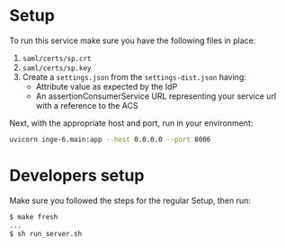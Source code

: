 # Setup

To run this service make sure you have the following files in place:
1. `saml/certs/sp.crt`
2. `saml/certs/sp.key`
3. Create a `settings.json` from the `settings-dist.json` having:
    - Attribute value as expected by the IdP
    - An assertionConsumerService URL representing your service url with a reference to the ACS

Next, with the appropriate host and port, run in your environment:
```bash
uvicorn inge-6.main:app --host 0.0.0.0 --port 8006
```


# Developers setup
Make sure you followed the steps for the regular Setup, then run:
```bash
$ make fresh
...
$ sh run_server.sh
```
